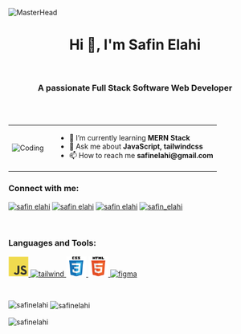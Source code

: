 ![MasterHead](https://github.com/Anmol-Baranwal/Cool-GIFs-For-GitHub/assets/74038190/c288471c-be67-4fbb-af44-1c63ee9ed280)

<h1 align="center">Hi 👋, I'm Safin Elahi</h1>
<br>
<h3 align="center">A passionate Full Stack Software Web Developer</h3>
<br>
<br>
<div align="center">
  <table style="border: 0; border-collapse: collapse;">
    <tr>
      <td style="border: 0; padding-right: 20px;">
        <img src="https://user-images.githubusercontent.com/74038190/212749171-b84692a8-2b04-4e3b-93ca-ac14705da224.gif" alt="Coding" width="400"/>
      </td>
      <td style="border: 0;">
        <ul>
          <li>🌱 I’m currently learning <strong>MERN Stack</strong></li>
          <li>💬 Ask me about <strong>JavaScript, tailwindcss</strong></li>
          <li>📫 How to reach me <strong>safinelahi@gmail.com</strong></li>
        </ul>
      </td>
    </tr>
  </table>
</div>

<h3 align="left">Connect with me:</h3>
<p align="left">
<a href="https://dev.to/safin elahi" target="blank"><img align="center" src="https://raw.githubusercontent.com/rahuldkjain/github-profile-readme-generator/master/src/images/icons/Social/devto.svg" alt="safin elahi" height="30" width="40" /></a>
<a href="https://linkedin.com/in/safin elahi" target="blank"><img align="center" src="https://raw.githubusercontent.com/rahuldkjain/github-profile-readme-generator/master/src/images/icons/Social/linked-in-alt.svg" alt="safin elahi" height="30" width="40" /></a>
<a href="https://stackoverflow.com/users/safin elahi" target="blank"><img align="center" src="https://raw.githubusercontent.com/rahuldkjain/github-profile-readme-generator/master/src/images/icons/Social/stack-overflow.svg" alt="safin elahi" height="30" width="40" /></a>
<a href="https://instagram.com/safin_elahi" target="blank"><img align="center" src="https://raw.githubusercontent.com/rahuldkjain/github-profile-readme-generator/master/src/images/icons/Social/instagram.svg" alt="safin_elahi" height="30" width="40" /></a>
</p>
<br>
<h3 align="left">Languages and Tools:</h3>
<p align="left">
<a href="https://developer.mozilla.org/en-US/docs/Web/JavaScript" target="_blank" rel="noreferrer"> <img src="https://raw.githubusercontent.com/devicons/devicon/master/icons/javascript/javascript-original.svg" alt="javascript" width="40" height="40"/> </a>
<a href="https://tailwindcss.com/" target="_blank" rel="noreferrer"> <img src="https://www.vectorlogo.zone/logos/tailwindcss/tailwindcss-icon.svg" alt="tailwind" width="40" height="40"/> </a>
<a href="https://www.w3schools.com/css/" target="_blank" rel="noreferrer"> <img src="https://raw.githubusercontent.com/devicons/devicon/master/icons/css3/css3-original-wordmark.svg" alt="css3" width="40" height="40"/> </a>
<a href="https://www.w3.org/html/" target="_blank" rel="noreferrer"> <img src="https://raw.githubusercontent.com/devicons/devicon/master/icons/html5/html5-original-wordmark.svg" alt="html5" width="40" height="40"/> </a>
<a href="https://www.figma.com/" target="_blank" rel="noreferrer"> <img src="https://www.vectorlogo.zone/logos/figma/figma-icon.svg" alt="figma" width="40" height="40"/> </a>










</p>
<br>
<p><img align="left" src="https://github-readme-stats.vercel.app/api/top-langs?username=safinelahi&show_icons=true&locale=en&layout=compact" alt="safinelahi" /></p>

<p>&nbsp;<img align="center" src="https://github-readme-stats.vercel.app/api?username=safinelahi&show_icons=true&locale=en" alt="safinelahi" /></p>

<p><img align="center" src="https://github-readme-streak-stats.herokuapp.com/?user=safinelahi&" alt="safinelahi" /></p>

